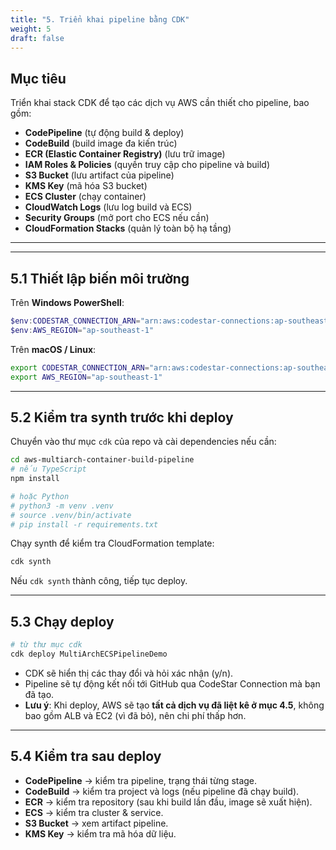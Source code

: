 ```yaml
---
title: "5. Triển khai pipeline bằng CDK"
weight: 5
draft: false
---
```


## Mục tiêu
Triển khai stack CDK để tạo các dịch vụ AWS cần thiết cho pipeline, bao gồm:
- **CodePipeline** (tự động build & deploy)
- **CodeBuild** (build image đa kiến trúc)
- **ECR (Elastic Container Registry)** (lưu trữ image)
- **IAM Roles & Policies** (quyền truy cập cho pipeline và build)
- **S3 Bucket** (lưu artifact của pipeline)
- **KMS Key** (mã hóa S3 bucket)
- **ECS Cluster** (chạy container)
- **CloudWatch Logs** (lưu log build và ECS)
- **Security Groups** (mở port cho ECS nếu cần)
- **CloudFormation Stacks** (quản lý toàn bộ hạ tầng)

---


---

## 5.1 Thiết lập biến môi trường
Trên **Windows PowerShell**:
```powershell
$env:CODESTAR_CONNECTION_ARN="arn:aws:codestar-connections:ap-southeast-1:<account_id>:connection/xxxxxxxx-xxxx-xxxx-xxxx-xxxxxxxxxxxx"
$env:AWS_REGION="ap-southeast-1"
```

Trên **macOS / Linux**:
```bash
export CODESTAR_CONNECTION_ARN="arn:aws:codestar-connections:ap-southeast-1:<account_id>:connection/xxxxxxxx-xxxx-xxxx-xxxx-xxxxxxxxxxxx"
export AWS_REGION="ap-southeast-1"
```
---

## 5.2 Kiểm tra synth trước khi deploy
Chuyển vào thư mục `cdk` của repo và cài dependencies nếu cần:
```bash
cd aws-multiarch-container-build-pipeline
# nếu TypeScript
npm install

# hoặc Python
# python3 -m venv .venv
# source .venv/bin/activate
# pip install -r requirements.txt
```

Chạy synth để kiểm tra CloudFormation template:
```bash
cdk synth
```
Nếu `cdk synth` thành công, tiếp tục deploy.

---

## 5.3 Chạy deploy
```bash
# từ thư mục cdk
cdk deploy MultiArchECSPipelineDemo
```
- CDK sẽ hiển thị các thay đổi và hỏi xác nhận (y/n).
- Pipeline sẽ tự động kết nối tới GitHub qua CodeStar Connection mà bạn đã tạo.
- **Lưu ý**: Khi deploy, AWS sẽ tạo **tất cả dịch vụ đã liệt kê ở mục 4.5**, không bao gồm ALB và EC2 (vì đã bỏ), nên chi phí thấp hơn.

---

## 5.4 Kiểm tra sau deploy

- **CodePipeline** → kiểm tra pipeline, trạng thái từng stage.
- **CodeBuild** → kiểm tra project và logs (nếu pipeline đã chạy build).
- **ECR** → kiểm tra repository (sau khi build lần đầu, image sẽ xuất hiện).
- **ECS** → kiểm tra cluster & service.
- **S3 Bucket** → xem artifact pipeline.
- **KMS Key** → kiểm tra mã hóa dữ liệu.
